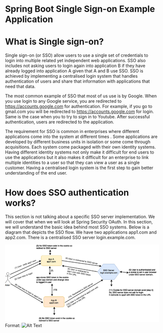 # Spring Boot Single Sign-on Example Application

# What is Single sign-on?

Single sign-on (or SSO) allow users to use a single set of credentials to login into multiple related yet independent web applications. SSO also includes not asking users to login again into application B if they have already logged into application A given that A and B use SSO. SSO is achieved by implementing a centralised login system that handles authentication of users and share that information with applications that need that data.

The most common example of SSO that most of us use is by Google. When you use login to any Google service, you are redirected to https://accounts.google.com for authentication. For example, if you go to gmail.com you will be redirected to https://accounts.google.com for login. Same is the case when you to try to sign in to Youtube. After successful authentication, users are redirected to the application.

The requirement for SSO is common in enterprises where different applications come into the system at different times . Some applications are developed by different business units in isolation or some come through acquisitions. Each system come packaged with their own identity systems. Having different identity systems not only make it difficult for end users to use the applications but it also makes it difficult for an enterprise to link multiple identities to a user so that they can view a user as a single customer. Having a centralised login system is the first step to gain better understanding of the end user.

# How does SSO authentication works?
This section is not talking about a specific SSO server implementation. We will cover that when we will look at Spring Security OAuth. In this section, we will understand the basic idea behind most SSO systems. Below is a diagram that depicts the SSO flow. We have two applications app1.com and app2.com. There is a centralised SSO server login.example.com.

![GitHub Logo](image/sso.png)
Format: ![Alt Text](url)
